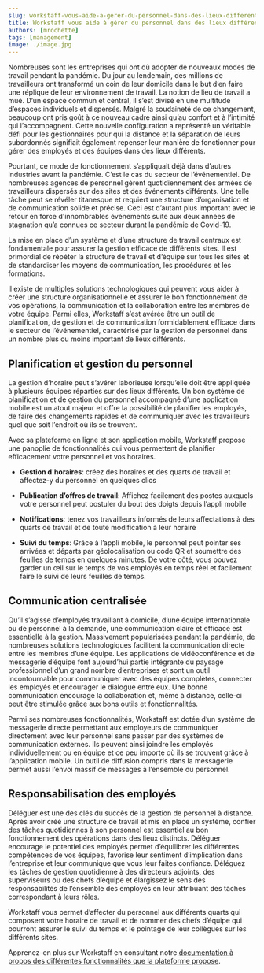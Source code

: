 ```yaml
---
slug: workstaff-vous-aide-a-gerer-du-personnel-dans-des-lieux-differents
title: Workstaff vous aide à gérer du personnel dans des lieux différents
authors: [mrochette]
tags: [management]
image: ./image.jpg
---
```


Nombreuses sont les entreprises qui ont dû adopter de nouveaux modes de travail pendant la pandémie. Du jour au lendemain, des millions de travailleurs ont transformé un coin de leur domicile dans le but d’en faire une réplique de leur environnement de travail. La notion de lieu de travail a mué. D’un espace commun et central, il s’est divisé en une multitude d’espaces individuels et dispersés. Malgré la soudaineté de ce changement, beaucoup ont pris goût à ce nouveau cadre ainsi qu’au confort et à l’intimité qui l’accompagnent. Cette nouvelle configuration a représenté un véritable défi pour les gestionnaires pour qui la distance et la séparation de leurs subordonnés signifiait également repenser leur manière de fonctionner pour gérer des employés et des équipes dans des lieux différents.

Pourtant, ce mode de fonctionnement s’appliquait déjà dans d’autres industries avant la pandémie. C’est le cas du secteur de l’événementiel. De nombreuses agences de personnel gèrent quotidiennement des armées de travailleurs dispersés sur des sites et des événements différents. Une telle tâche peut se révéler titanesque et requiert une structure d’organisation et de communication solide et précise. Ceci est d’autant plus important avec le retour en force d'innombrables événements suite aux deux années de stagnation qu’a connues ce secteur durant la pandémie de Covid-19.

La mise en place d’un système et d’une structure de travail centraux est fondamentale pour assurer la gestion efficace de différents sites. Il est primordial de répéter la structure de travail et d’équipe sur tous les sites et de standardiser les moyens de communication, les procédures et les formations.

Il existe de multiples solutions technologiques qui peuvent vous aider à créer une structure organisationnelle et assurer le bon fonctionnement de vos opérations, la communication et la collaboration entre les membres de votre équipe. Parmi elles, Workstaff s’est avérée être un outil de planification, de gestion et de communication formidablement efficace dans le secteur de l’événementiel, caractérisé par la gestion de personnel dans un nombre plus ou moins important de lieux différents.


## Planification et gestion du personnel
La gestion d’horaire peut s’avérer laborieuse lorsqu’elle doit être appliquée à plusieurs équipes réparties sur des lieux différents. Un bon système de planification et de gestion du personnel accompagné d’une application mobile est un atout majeur et offre la possibilité de planifier les employés, de faire des changements rapides et de communiquer avec les travailleurs quel que soit l’endroit où ils se trouvent.

Avec sa plateforme en ligne et son application mobile, Workstaff propose une panoplie de fonctionnalités qui vous permettent de planifier efficacement votre personnel et vos horaires.
- **Gestion d'horaires**: créez des horaires et des quarts de travail et affectez-y du personnel en quelques clics

- **Publication d’offres de travail**: Affichez facilement des postes auxquels votre personnel peut postuler du bout des doigts depuis l’appli mobile

- **Notifications**: tenez vos travailleurs informés de leurs affectations à des quarts de travail et de toute modification à leur horaire

- **Suivi du temps**: Grâce à l’appli mobile, le personnel peut pointer ses arrivées et départs par géolocalisation ou code QR et soumettre des feuilles de temps en quelques minutes. De votre côté, vous pouvez garder un œil sur le temps de vos employés en temps réel et facilement faire le suivi de leurs feuilles de temps.


## Communication centralisée
Qu’il s’agisse d’employés travaillant à domicile, d’une équipe internationale ou de personnel à la demande, une communication claire et efficace est essentielle à la gestion. Massivement popularisées pendant la pandémie, de nombreuses solutions technologiques facilitent la communication directe entre les membres d’une équipe. Les applications de vidéoconférence et de messagerie d’équipe font aujourd’hui partie intégrante du paysage professionnel d’un grand nombre d’entreprises et sont un outil incontournable pour communiquer avec des équipes complètes, connecter les employés et encourager le dialogue entre eux. Une bonne communication encourage la collaboration et, même à distance, celle-ci peut être stimulée grâce aux bons outils et fonctionnalités.

Parmi ses nombreuses fonctionnalités, Workstaff est dotée d’un système de messagerie directe permettant aux employeurs de communiquer directement avec leur personnel sans passer par des systèmes de communication externes. Ils peuvent ainsi joindre les employés individuellement ou en équipe et ce peu importe où ils se trouvent grâce à l’application mobile. Un outil de diffusion compris dans la messagerie permet aussi l’envoi massif de messages à l’ensemble du personnel.


## Responsabilisation des employés
Déléguer est une des clés du succès de la gestion de personnel à distance. Après avoir créé une structure de travail et mis en place un système, confier des tâches quotidiennes à son personnel est essentiel au bon fonctionnement des opérations dans des lieux distincts. Déléguer encourage le potentiel des employés permet d’équilibrer les différentes compétences de vos équipes, favorise leur sentiment d’implication dans l’entreprise et leur communique que vous leur faites confiance. Déléguez les tâches de gestion quotidienne à des directeurs adjoints, des superviseurs ou des chefs d’équipe et élargissez le sens des responsabilités de l’ensemble des employés en leur attribuant des tâches correspondant à leurs rôles.

Workstaff vous permet d’affecter du personnel aux différents quarts qui composent votre horaire de travail et de nommer des chefs d’équipe qui pourront assurer le suivi du temps et le pointage de leur collègues sur les différents sites.

Apprenez-en plus sur Workstaff en consultant notre [documentation à propos des différentes fonctionnalités que la plateforme propose](https://help.workstaff.app/fr/). 